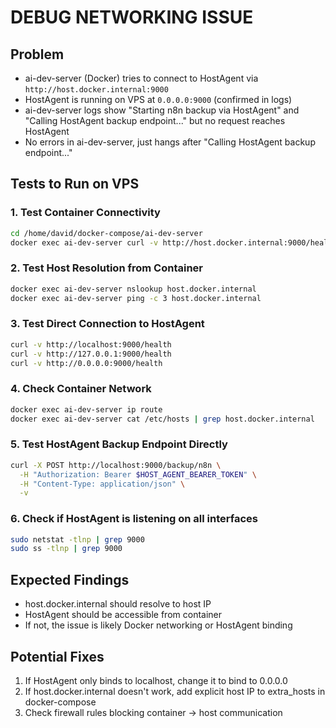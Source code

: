 # DEBUG NETWORKING ISSUE

## Problem
- ai-dev-server (Docker) tries to connect to HostAgent via `http://host.docker.internal:9000`
- HostAgent is running on VPS at `0.0.0.0:9000` (confirmed in logs)
- ai-dev-server logs show "Starting n8n backup via HostAgent" and "Calling HostAgent backup endpoint..." but no request reaches HostAgent
- No errors in ai-dev-server, just hangs after "Calling HostAgent backup endpoint..."

## Tests to Run on VPS

### 1. Test Container Connectivity
```bash
cd /home/david/docker-compose/ai-dev-server
docker exec ai-dev-server curl -v http://host.docker.internal:9000/health
```

### 2. Test Host Resolution from Container
```bash
docker exec ai-dev-server nslookup host.docker.internal
docker exec ai-dev-server ping -c 3 host.docker.internal
```

### 3. Test Direct Connection to HostAgent
```bash
curl -v http://localhost:9000/health
curl -v http://127.0.0.1:9000/health
curl -v http://0.0.0.0:9000/health
```

### 4. Check Container Network
```bash
docker exec ai-dev-server ip route
docker exec ai-dev-server cat /etc/hosts | grep host.docker.internal
```

### 5. Test HostAgent Backup Endpoint Directly
```bash
curl -X POST http://localhost:9000/backup/n8n \
  -H "Authorization: Bearer $HOST_AGENT_BEARER_TOKEN" \
  -H "Content-Type: application/json" \
  -v
```

### 6. Check if HostAgent is listening on all interfaces
```bash
sudo netstat -tlnp | grep 9000
sudo ss -tlnp | grep 9000
```

## Expected Findings
- host.docker.internal should resolve to host IP
- HostAgent should be accessible from container
- If not, the issue is likely Docker networking or HostAgent binding

## Potential Fixes
1. If HostAgent only binds to localhost, change it to bind to 0.0.0.0
2. If host.docker.internal doesn't work, add explicit host IP to extra_hosts in docker-compose
3. Check firewall rules blocking container -> host communication